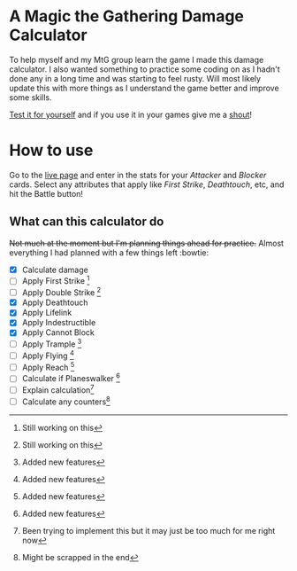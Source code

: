 # A Magic the Gathering Damage Calculator

To help myself and my MtG group learn the game I made this damage calculator. I also wanted something to practice some coding on as I hadn't done any in a long time and was starting to feel rusty. Will most likely update this with more things as I understand the game better and improve some skills.

[Test it for yourself](https://haakmal.github.io/mtg-calculator) and if you use it in your games give me a [shout](https://twitter.com/haideraliakmal)!

# How to use

Go to the [live page](https://haakmal.github.io/mtg-calculator) and enter in the stats for your *Attacker* and *Blocker* cards. Select any attributes that apply like *First Strike*, *Deathtouch*, etc, and hit the Battle button!

## What can this calculator do

~~Not much at the moment but I'm planning things ahead for practice.~~ Almost everything I had planned with a few things left :bowtie:

- [x] Calculate damage
- [ ] Apply First Strike [^3]
- [ ] Apply Double Strike [^3]
- [x] Apply Deathtouch
- [x] Apply Lifelink
- [x] Apply Indestructible
- [x] Apply Cannot Block
- [ ] Apply Trample [^4]
- [ ] Apply Flying [^4]
- [ ] Apply Reach [^4]
- [ ] Calculate if Planeswalker [^4]
- [ ] Explain calculation[^1]
- [ ] Calculate any counters[^2]

[^1]: Been trying to implement this but it may just be too much for me right now
[^2]: Might be scrapped in the end
[^3]: Still working on this
[^4]: Added new features


